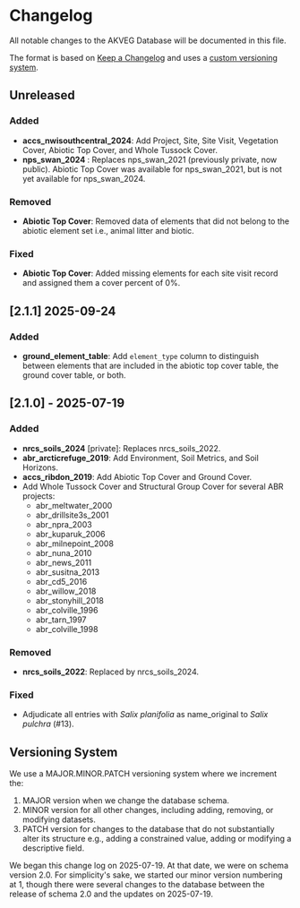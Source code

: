# Changelog
All notable changes to the AKVEG Database will be documented in this file.

The format is based on [Keep a Changelog](https://keepachangelog.com/en/1.1.0/) and uses a [custom versioning 
system](#versioning-system). 

## Unreleased

### Added

* **accs_nwisouthcentral_2024**: Add Project, Site, Site Visit, Vegetation Cover, Abiotic Top Cover, and Whole Tussock 
  Cover.
* **nps_swan_2024** : Replaces nps_swan_2021 (previously private, now public). Abiotic Top Cover was available for 
    nps_swan_2021, but is not yet available for nps_swan_2024.

### Removed
* **Abiotic Top Cover**: Removed data of elements that did not belong to the abiotic element set i.e., animal litter 
  and biotic.

### Fixed
* **Abiotic Top Cover**: Added missing elements for each site visit record and assigned them a cover percent of 0%.

## [2.1.1] 2025-09-24

### Added

* **ground_element_table**: Add `element_type` column to distinguish between elements that are included in the 
  abiotic top cover table, the ground cover table, or both.

## [2.1.0] - 2025-07-19

### Added

- **nrcs_soils_2024** [private]: Replaces
  nrcs_soils_2022.
- **abr_arcticrefuge_2019**: Add Environment, Soil Metrics, and Soil Horizons. 
- **accs_ribdon_2019**: Add Abiotic Top Cover and Ground Cover.
- Add Whole Tussock Cover and Structural Group Cover for several ABR projects:
  - abr_meltwater_2000
  - abr_drillsite3s_2001
  - abr_npra_2003
  - abr_kuparuk_2006
  - abr_milnepoint_2008
  - abr_nuna_2010
  - abr_news_2011
  - abr_susitna_2013
  - abr_cd5_2016
  - abr_willow_2018
  - abr_stonyhill_2018
  - abr_colville_1996
  - abr_tarn_1997
  - abr_colville_1998

### Removed

- **nrcs_soils_2022**: Replaced by nrcs_soils_2024.

### Fixed

- Adjudicate all entries with *Salix planifolia* as name_original to *Salix pulchra* (#13).

## Versioning System

We use a MAJOR.MINOR.PATCH versioning system where we increment the:

1. MAJOR version when we change the database schema.
2. MINOR version for all other changes, including adding, removing, or modifying datasets. 
3. PATCH version for changes to the database that do not substantially alter its structure e.g., 
   adding a constrained value, adding or modifying a descriptive field.

We began this change log on 2025-07-19. At that date, we were on schema version 2.0. For simplicity's sake, we started 
our minor version numbering at 1, though there were several changes to the database between the release of schema 2.0 and the updates on 2025-07-19.
